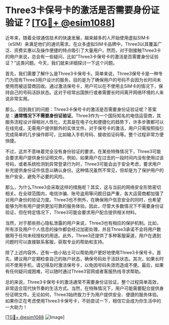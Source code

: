 # Three3卡保号卡的激活是否需要身份证验证？[[TG💪+ @esim1088](https://t.me/s/esim1088)]

近年来，随着全球通信技术的快速发展，越来越多的人开始使用虚拟SIM卡（eSIM）来满足他们的通讯需求。在众多虚拟SIM卡品牌中，Three3以其覆盖广泛、资费实惠以及操作便捷的特点吸引了大量用户。然而，对于刚接触Three3卡的用户来说，总会有一些疑问，比如“Three3卡保号卡的激活是否需要身份证验证？”这类问题。今天，我们就来详细探讨一下这个问题。

首先，我们需要了解什么是Three3卡保号卡。简单来说，Three3保号卡是一种专门为现有Three3用户设计的服务，目的是为了确保用户的号码不会因为长时间未使用而被运营商回收。通过激活保号卡，用户可以在不使用主SIM卡的情况下，保持自己的号码活跃状态。这对于经常出国旅行或者需要长时间离开网络环境的人来说非常实用。

那么，回到我们的问题：Three3卡保号卡的激活是否需要身份证验证呢？答案是：**通常情况下不需要身份证验证**。Three3作为一个国际知名的电信运营商，其服务流程设计得相对人性化，尤其是在电子化和便捷化的趋势下，许多步骤都可以在线完成，无需用户提供额外的实体文件。对于保号卡的激活，用户只需按照指引完成简单的几步操作即可，比如输入手机号码、接收验证码等。整个过程非常方便快捷。

不过，这并不意味着完全没有身份验证的要求。在某些特殊情况下，Three3可能会要求用户提供身份证明文件。例如，如果用户在过去的一段时间内没有使用过该号码，或者系统检测到异常登录行为时，Three3可能会出于安全考虑，要求用户补充提供身份证件信息以确认身份。这种情况虽然不常见，但却是为了保护用户的账户安全，避免不必要的风险。

那么，为什么Three3会采取这样的措施呢？其实，这与当前的网络安全形势密切相关。在全球范围内，电信诈骗、账号盗用等问题日益严重，各大运营商都加强了对用户身份的验证力度。Three3也不例外，在确保用户信息安全的同时，也希望能够为所有用户提供更加可靠的服务体验。因此，尽管大多数情况下不需要身份证验证，但在特定情况下，Three3可能会要求用户配合提供相关材料。

当然，对于那些担心隐私泄露的用户来说，Three3也有相应的保护机制。比如，所有涉及用户个人信息的操作都会经过加密处理，并且Three3承诺不会将用户数据用于任何未经授权的用途。此外，Three3还提供了多种客服渠道，用户在遇到问题时可以直接联系客服，获取专业的帮助和支持。

除了上述内容外，还有一些小贴士可以帮助用户更好地使用Three3卡保号卡。首先，建议用户定期检查自己的账户状态，确保号码处于活跃状态。其次，如果长时间不使用手机，请记得及时激活保号卡，以免因号码失效而造成不便。最后，如果有任何疑问或困难，可以随时通过Three3官网或者客服热线寻求帮助。

总的来说，Three3卡保号卡的激活通常不需要身份证验证，整个过程简单高效，非常适合现代快节奏的生活方式。当然，在特殊情况下，用户可能需要配合提供身份证明文件。无论如何，Three3始终致力于为用户提供安全、便捷的服务体验。如果你正在考虑使用Three3卡保号卡，不妨尝试一下，相信它会成为你生活中的一大助力！

[[TG💪+ @esim1088](https://t.me/s/esim1088) ![Image](https://i.postimg.cc/4NQfJmqS/Snipaste-2025-05-13-00-14-12.png)]